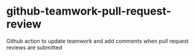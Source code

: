 # github-teamwork-pull-request-review
Github action to update teamwork and add comments when pull request reviews are submitted 
